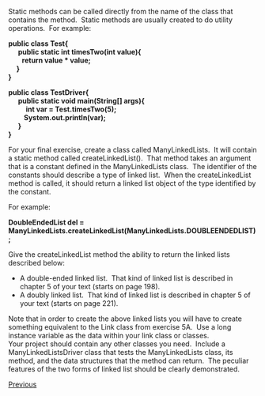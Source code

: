 Static methods can be called directly from the name of the class that contains the method.  Static methods are usually created to do utility operations.  For example:  
  
**public class Test{**  
     **public static int timesTwo(int value){**  
       **return value * value;  
     }**  
**}**  
  
**public class TestDriver{**  
     **public static void main(String[] args){**  
         **int var = Test.timesTwo(5);**  
        **System.out.println(var);**  
     **}**  
**}**  
  
For your final exercise, create a class called ManyLinkedLists.  It will contain a static method called createLinkedList().  That method takes an argument that is a constant defined in the ManyLinkedLists class.  The identifier of the constants should describe a type of linked list.  When the createLinkedList method is called, it should return a linked list object of the type identified by the constant.  
  
For example:  
  
**DoubleEndedList del = ManyLinkedLists.createLinkedList(ManyLinkedLists.DOUBLEENDEDLIST);**  
  
Give the createLinkedList method the ability to return the linked lists described below:

- A double-ended linked list.  That kind of linked list is described in chapter 5 of your text (starts on page 198).
- A doubly linked list.  That kind of linked list is described in chapter 5 of your text (starts on page 221).

  
Note that in order to create the above linked lists you will have to create something equivalent to the Link class from exercise 5A.  Use a long instance variable as the data within your link class or classes.  
Your project should contain any other classes you need.  Include a ManyLinkedListsDriver class that tests the ManyLinkedLists class, its method, and the data structures that the method can return.  The peculiar features of the two forms of linked list should be clearly demonstrated. 

[Previous](https://canvas.mccneb.edu/courses/49204/modules/items/3953081)